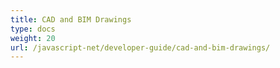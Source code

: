 ```yaml
---
title: CAD and BIM Drawings
type: docs
weight: 20
url: /javascript-net/developer-guide/cad-and-bim-drawings/
---
```


